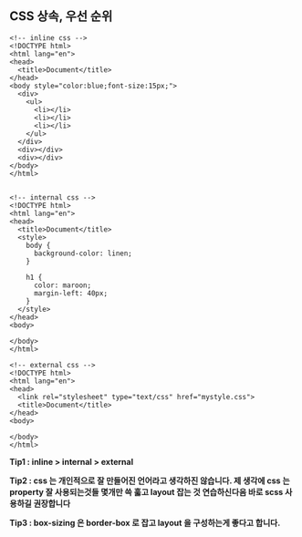 
## CSS 상속, 우선 순위

```
<!-- inline css -->
<!DOCTYPE html>
<html lang="en">
<head>
  <title>Document</title>
</head>
<body style="color:blue;font-size:15px;">
  <div>
    <ul>
      <li></li>
      <li></li>
      <li></li>
    </ul>
  </div>
  <div></div>
  <div></div>
</body>
</html>


<!-- internal css -->
<!DOCTYPE html>
<html lang="en">
<head>
  <title>Document</title>
  <style>
    body {
      background-color: linen;
    }

    h1 {
      color: maroon;
      margin-left: 40px;
    }
  </style>
</head>
<body>

</body>
</html>

<!-- external css -->
<!DOCTYPE html>
<html lang="en">
<head>
  <link rel="stylesheet" type="text/css" href="mystyle.css">
  <title>Document</title>
</head>
<body>

</body>
</html>
```

**Tip1 : inline > internal > external**

**Tip2 : css 는 개인적으로 잘 만들어진 언어라고 생각하진 않습니다. 제 생각에 css 는 property 잘 사용되는것들 몇개만 쓱 훓고 layout 잡는 것 연습하신다음 바로 scss 사용하길 권장합니다**

**Tip3 : box-sizing 은 border-box 로 잡고 layout 을 구성하는게 좋다고 합니다.**
